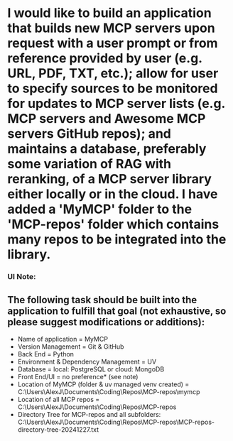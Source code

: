 # I would like to build an application that builds new MCP servers upon request with a user prompt or from reference provided by user (e.g. URL, PDF, TXT, etc.); allow for user to specify sources to be monitored for updates to MCP server lists (e.g. MCP servers and Awesome MCP servers GitHub repos); and maintains a database, preferably some variation of RAG with reranking, of a MCP server library either locally or in the cloud. I have added a 'MyMCP' folder to the 'MCP-repos' folder which contains many repos to be integrated into the library.

### UI Note:

## The following task should be built into the application to fulfill that goal (not exhaustive, so please suggest modifications or additions):
- Name of application = MyMCP
- Version Management = Git & GitHub
- Back End = Python
- Environment & Dependency Management = UV
- Database = local: PostgreSQL or cloud: MongoDB
- Front End/UI = no preference* (see note)
- Location of MyMCP (folder & uv managed venv created) = C:\Users\AlexJ\Documents\Coding\Repos\MCP-repos\mymcp
- Location of all MCP repos = C:\Users\AlexJ\Documents\Coding\Repos\MCP-repos
- Directory Tree for MCP-repos and all subfolders: C:\Users\AlexJ\Documents\Coding\Repos\MCP-repos\MCP-repos-directory-tree-20241227.txt
